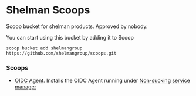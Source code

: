 # Shelman Scoops
Scoop bucket for shelman products. Approved by nobody.

You can start using this bucket by adding it to Scoop

`scoop bucket add shelmangroup https://github.com/shelmangroup/scoops.git`

### Scoops
- [OIDC Agent](https://github.com/shelmangroup/oidc-agent). Installs the OIDC Agent running under [Non-sucking service manager](https://nssm.cc/)
